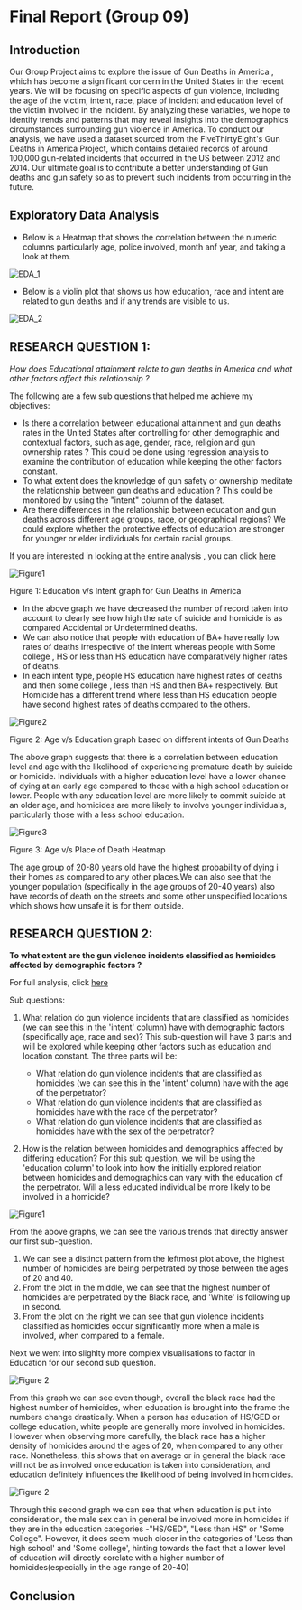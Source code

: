 # Final Report (Group 09)

## Introduction 
Our Group Project aims to explore the issue of Gun Deaths in America , which has become a significant concern in the United States in the recent years. We will be focusing on specific aspects of gun violence, including the age of the victim, intent, race, place of incident and education level of the victim involved in the incident. By analyzing these variables, we hope to identify trends and patterns that may reveal insights into the demographics circumstances surrounding gun violence in America. To conduct our analysis, we have used a dataset sourced from the FiveThirtyEight's Gun Deaths in America Project, which contains detailed records of around 100,000 gun-related incidents that occurred in the US between 2012 and 2014. Our ultimate goal is to contribute a better understanding of Gun deaths and gun safety so as to prevent such incidents from occurring in the future. 


## Exploratory Data Analysis
- Below is a Heatmap that shows the correlation between the numeric columns particularly age, police involved, month anf year, and taking a look at them.

![EDA_1](images//EDA(1).png)

- Below is a violin plot that shows us how education, race and intent are related to gun deaths and if any trends are visible to us.  

![EDA_2](images//EDA(2).png)

## RESEARCH QUESTION 1:
*How does Educational attainment relate to gun deaths in America and what other factors affect this relationship ?*

The following are a few sub questions that helped me achieve my objectives:
- Is there a correlation between educational attainment and gun deaths rates in the United States after controlling for other demographic and contextual factors, such as age, gender, race, religion and gun ownership rates ? This could be done using regression analysis to examine the contribution of education while keeping the other factors constant.
- To what extent does the knowledge of gun safety or ownership meditate the relationship between gun deaths and education ? This could be monitored by using the "intent" column of the dataset.
- Are there differences in the relationship between education and gun deaths across different age groups, race, or geographical regions? We could explore whether the protective effects of education are stronger for younger or elder individuals for certain racial groups.

If you are interested in looking at the entire analysis , you can click [here](https://github.com/ubco-W2022T2-data301/project-group09/blob/main/analysis/analysis1.ipynb)

![Figure1](images//RQ1_img1.png)

Figure 1: Education v/s Intent graph for Gun Deaths in America

- In the above graph we have decreased the number of record taken into account to clearly see how high the rate of suicide and homicide is as compared Accidental or Undetermined deaths.
- We can also notice that people with education of BA+ have really low rates of deaths irrespective of the intent whereas people with Some college , HS or less than HS education have comparatively higher rates of deaths.
- In each intent type, people HS education have highest rates of deaths and then some college , less than HS and then BA+ respectively. But Homicide has a different trend where less than HS education people have second highest rates of deaths compared to the others.

![Figure2](images//RQ1_img2.png)

Figure 2: Age v/s Education graph based on different intents of Gun Deaths

The above graph suggests that there is a correlation between education level and age with the likelihood of experiencing premature death by suicide or homicide. Individuals with a higher education level have a lower chance of dying at an early age compared to those with a high school education or lower. People with any education level are more likely to commit suicide at an older age, and homicides are more likely to involve younger individuals, particularly those with a less school education.


![Figure3](images//RQ1_img3.png)

Figure 3: Age v/s Place of Death Heatmap 

The age group of 20-80 years old have the highest probability of dying i their homes as compared to any other places.We can also see that the younger population (specifically in the age groups of 20-40 years) also have records of death on the streets and some other unspecified locations which shows how unsafe it is for them outside.


## RESEARCH QUESTION 2:
**To what extent are the gun violence incidents classified as homicides affected by demographic factors ?**

For full analysis, click [here](https://github.com/ubco-W2022T2-data301/project-group09/blob/main/analysis/analysis2.ipynb)

Sub questions:
1. What relation do gun violence incidents that are classified as homicides (we can see this in the 'intent' column) have with demographic factors (specifically age, race and sex)? This sub-question will have 3 parts and will be explored while keeping other factors such as education and location constant. The three parts will be:
    - What relation do gun violence incidents that are classified as homicides (we can see this in the 'intent' column) have with the age of the perpetrator?
    - What relation do gun violence incidents that are classified as homicides have with the race of the perpetrator?
    - What relation do gun violence incidents that are classified as homicides have with the sex of the perpetrator?
    


2. How is the relation between homicides and demographics affected by differing education? For this sub question, we will be using the 'education column' to look into how the initially explored relation between homicides and demographics can vary with the education of the perpetrator. Will a less educated individual be more likely to be involved in a homicide? 

![Figure1](images//RQ2_img1.png)


From the above graphs, we can see the various trends that directly answer our first sub-question. 
1. We can see a distinct pattern from the leftmost plot above, the highest number of homicides are being perpetrated by those between the ages of 20 and 40. 
2. From the plot in the middle, we can see that the highest number of homicides are perpetrated by the Black race, and 'White' is following up in second. 
3. From the plot on the right we can see that gun violence incidents classified as homicides occur significantly more when a male is involved, when compared to a female. 

Next we went into slighlty more complex visualisations to factor in Education for our second sub question. 

![Figure 2](images//RQ2_img2.png)


From this graph we can see even though, overall the black race had the highest number of homicides, when education is brought into the frame the numbers change drastically. When a person has education of HS/GED or college education, white people are generally more involved in homicides. However when observing more carefully, the black race has a higher density of homicides around the ages of 20, when compared to any other race.
Nonetheless, this shows that on average or in general the black race will not be as involved once education is taken into consideration, and education definitely influences the likelihood of being involved in homicides.


![Figure 2](images//RQ2_img3.png)

Through this second graph we can see that when education is put into consideration, the male sex can in general be involved more in homicides if they are in the education categories -"HS/GED", "Less than HS" or "Some College". However, it does seem much closer in the categories of 'Less than high school' and 'Some college', hinting towards the fact that a lower level of education will directly corelate with a higher number of homicides(especially in the age range of 20-40)






## Conclusion 

